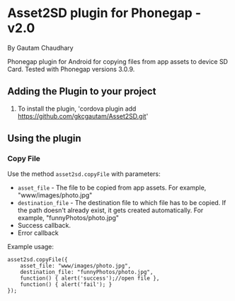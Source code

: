 # Asset2SD plugin for Phonegap - v2.0 #
By Gautam Chaudhary

Phonegap plugin for Android for copying files from app assets to device SD Card.
Tested with Phonegap versions 3.0.9.

## Adding the Plugin to your project ##

1. To install the plugin, 'cordova plugin add https://github.com/gkcgautam/Asset2SD.git'

## Using the plugin ##

### Copy File ###
Use the method `asset2sd.copyFile` with parameters: 

* `asset_file` - The file to be copied from app assets. For example, "www/images/photo.jpg"
* `destination_file` - The destination file to which file has to be copied. If the path doesn't already exist, it gets created automatically. For example, "funnyPhotos/photo.jpg"
* Success callback.
* Error callback

Example usage:

    asset2sd.copyFile({
		asset_file: "www/images/photo.jpg",
		destination_file: "funnyPhotos/photo.jpg",
		function() { alert('success');//open file }, 
		function() { alert('fail'); }
	});       
